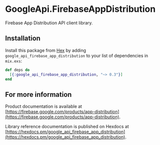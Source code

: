 # GoogleApi.FirebaseAppDistribution

Firebase App Distribution API client library.



## Installation

Install this package from [Hex](https://hex.pm) by adding
`google_api_firebase_app_distribution` to your list of dependencies in `mix.exs`:

```elixir
def deps do
  [{:google_api_firebase_app_distribution, "~> 0.3"}]
end
```

## For more information

Product documentation is available at [https://firebase.google.com/products/app-distribution](https://firebase.google.com/products/app-distribution).

Library reference documentation is published on Hexdocs at
[https://hexdocs.pm/google_api_firebase_app_distribution](https://hexdocs.pm/google_api_firebase_app_distribution).
